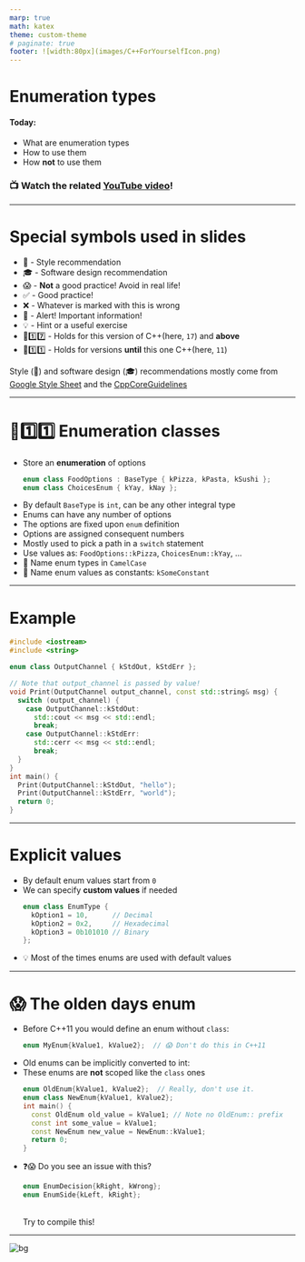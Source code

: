 ```yaml
---
marp: true
math: katex
theme: custom-theme
# paginate: true
footer: ![width:80px](images/C++ForYourselfIcon.png)
---
```


# Enumeration types

#### Today:
- What are enumeration types
- How to use them
- How **not** to use them

### 📺 Watch the related [YouTube video](blah)!

---
# Special symbols used in slides
- 🎨 - Style recommendation
- 🎓 - Software design recommendation
- 😱 - **Not** a good practice! Avoid in real life!
- ✅ - Good practice!
- ❌ - Whatever is marked with this is wrong
- 🚨 - Alert! Important information!
- 💡 - Hint or a useful exercise
- 🔼1️⃣7️⃣ - Holds for this version of C++(here, `17`) and **above**
- 🔽1️⃣1️⃣ - Holds for versions **until** this one C++(here, `11`)

Style (🎨) and software design (🎓) recommendations mostly come from [Google Style Sheet](https://google.github.io/styleguide/cppguide.html) and the [CppCoreGuidelines](https://isocpp.github.io/CppCoreGuidelines/CppCoreGuidelines)

---
# 🔼1️⃣1️⃣ Enumeration classes
- Store an **enumeration** of options
  <!--
  `CPP_SETUP_START`
  using BaseType = int;
  $PLACEHOLDER
  int main() {
    return 0;
  }
  `CPP_SETUP_END`
  -->
  ```cpp
  enum class FoodOptions : BaseType { kPizza, kPasta, kSushi };
  enum class ChoicesEnum { kYay, kNay };
  ```
- By default `BaseType` is `int`, can be any other integral type
- Enums can have any number of options
- The options are fixed upon `enum` definition
- Options are assigned consequent numbers
- Mostly used to pick a path in a `switch` statement
- Use values as:
  `FoodOptions::kPizza`, `ChoicesEnum::kYay`, ...
- 🎨 Name enum types in `CamelCase`
- 🎨 Name enum values as constants: `kSomeConstant`

---
# Example
```cpp
#include <iostream>
#include <string>

enum class OutputChannel { kStdOut, kStdErr };

// Note that output_channel is passed by value!
void Print(OutputChannel output_channel, const std::string& msg) {
  switch (output_channel) {
    case OutputChannel::kStdOut:
      std::cout << msg << std::endl;
      break;
    case OutputChannel::kStdErr:
      std::cerr << msg << std::endl;
      break;
  }
}
int main() {
  Print(OutputChannel::kStdOut, "hello");
  Print(OutputChannel::kStdErr, "world");
  return 0;
}
```

---
# Explicit values
- By default enum values start from `0`
- We can specify **custom values** if needed
  <!--
  `CPP_SETUP_START`
  $PLACEHOLDER
  int main() {
    return 0;
  }
  `CPP_SETUP_END`
  -->
  ```cpp
  enum class EnumType {
    kOption1 = 10,      // Decimal
    kOption2 = 0x2,     // Hexadecimal
    kOption3 = 0b101010 // Binary
  };
  ```
- :bulb: Most of the times enums are used with default values

---
# :scream: The olden days enum
- Before C++11 you would define an enum without `class`:
  <!--
  `CPP_SKIP_SNIPPET`
  -->
  ```cpp
  enum MyEnum{kValue1, kValue2};  // 😱 Don't do this in C++11
  ```
- Old enums can be implicitly converted to int:
- These enums are **not** scoped like the `class` ones
  ```cpp
  enum OldEnum{kValue1, kValue2};  // Really, don't use it.
  enum class NewEnum{kValue1, kValue2};
  int main() {
    const OldEnum old_value = kValue1; // Note no OldEnum:: prefix
    const int some_value = kValue1;
    const NewEnum new_value = NewEnum::kValue1;
    return 0;
  }
  ```
- ❓😱 Do you see an issue with this?
  <!--
  `CPP_SKIP_SNIPPET`
  -->
  ```cpp
  enum EnumDecision{kRight, kWrong};
  enum EnumSide{kLeft, kRight};
  ```
  <br>Try to compile this!

---


![bg](https://fakeimg.pl/1280x1024/226699/fff/?text=Good%20luck!&font=bebas)
